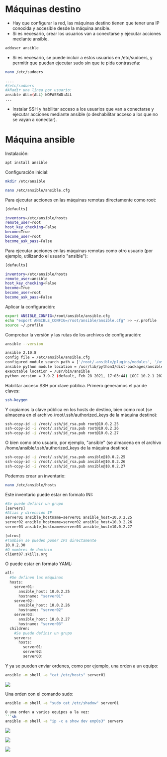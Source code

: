 # Máquinas destino

- Hay que configurar la red, las máquinas destino tienen que tener una IP conocida y accesible desde la máquina ansible.
- Si es necesario, crear los usuarios van a conectarse y ejecutar acciones mediante ansible.
```sh
adduser ansible
```

- Si es necesario, se puede incluir a estos usuarios en /etc/sudoers, y permitir que puedan ejecutar sudo sin que te pida contraseña:
```sh
nano /etc/sudoers
```
```sh
....
#/etc/sudoers
#Añadir una línea por usuario:
ansible ALL=(ALL) NOPASSWD:ALL
...
```
  
- Instalar SSH y habilitar acceso a los usuarios que van a conectarse y ejecutar acciones mediante ansible (o deshabilitar acceso a los que no se vayan a conectar).


# Máquina ansible


Instalación:
```sh
apt install ansible
```

Configuración inicial:
```sh
mkdir /etc/ansible
```

```sh
nano /etc/ansible/ansible.cfg
```

Para ejecutar acciones en las máquinas remotas directamente como root:
```sh
[defaults]

inventory=/etc/ansible/hosts
remote_user=root
host_key_checking=False
become=True
become_user=root
become_ask_pass=False
```

Para ejecutar acciones en las máquinas remotas como otro usuario (por ejemplo, utilizando el usuario "ansible"):
```sh
[defaults]

inventory=/etc/ansible/hosts
remote_user=ansible
host_key_checking=False
become=True
become_user=root
become_ask_pass=False
```

Aplicar la configuración:
```sh
export ANSIBLE_CONFIG=/root/ansible/ansible.cfg
echo "export ANSIBLE_CONFIG=/root/ansible/ansible.cfg" >> ~/.profile
source ~/.profile
```
Comprobar la versión y las rutas de los archivos de configuración:
```sh
ansible --version
```

```sh
ansible 2.10.8
config file = /etc/ansible/ansible.cfg
configured module search path = ['/root/.ansible/plugins/modules', '/usr/share/ansible/plugins/modules']
ansible python module location = /usr/lib/python3/dist-packages/ansible
executable location = /usr/bin/ansible
python version = 3.9.2 (default, Feb 28 2021, 17:03:44) [GCC 10.2.1 20210110]
```

Habilitar acceso SSH por clave pública. Primero generamos el par de claves:
```sh
ssh-keygen
```
Y copiamos la clave pública en los hosts de destino, bien como root (se almacena en el archivo /root/.ssh/authorized_keys de la máquina destino):
```sh
ssh-copy-id -i /root/.ssh/id_rsa.pub root@10.0.2.25
ssh-copy-id -i /root/.ssh/id_rsa.pub root@10.0.2.26
ssh-copy-id -i /root/.ssh/id_rsa.pub root@10.0.2.27
```

O bien como otro usuario, por ejemplo, "ansible" (se almacena en el archivo /home/ansible/.ssh/authorized_keys de la máquina destino):
```sh
ssh-copy-id -i /root/.ssh/id_rsa.pub ansible@10.0.2.25
ssh-copy-id -i /root/.ssh/id_rsa.pub ansible@10.0.2.26
ssh-copy-id -i /root/.ssh/id_rsa.pub ansible@10.0.2.27
```


Podemos crear un inventario:
```sh
nano /etc/ansible/hosts
```
Este inventario puede estar en formato INI:
```sh
#Se puede definir un grupo
[servers]
#Alias y dirección IP
server01 ansible_hostname=server01 ansible_host=10.0.2.25
server02 ansible_hostname=server02 ansible_host=10.0.2.26
server03 ansible_hostname=server03 ansible_host=10.0.2.27

[otros]
#También se pueden poner IPs directamente
10.0.2.30
#O nombres de dominio
client07.skills.org
```

O puede estar en formato YAML:
```sh
all:
  #Se definen las máquinas
  hosts:
    server01:
      ansible_host: 10.0.2.25
      hostname: "server01"
    server02:
      ansible_host: 10.0.2.26
      hostname: "server02"
    server03:
      ansible_host: 10.0.2.27
      hostname: "server03"
  children:
    #Se puede definir un grupo
    servers:
      hosts:
        server01:
        server02:
        server03:
```

Y ya se pueden enviar ordenes, como por ejemplo, una orden a un equipo:
```sh
ansible -m shell -a "cat /etc/hosts" server01
```
![](images/ansible01.png)

Una orden con el comando sudo:
```sh
ansible -m shell -a "sudo cat /etc/shadow" server01

O una orden a varios equipos a la vez:
```sh
ansible -m shell -a "ip -c a show dev enp0s3" servers
```
![](images/ansible02.png)



![](images/ansible03.png)



![](images/ansible04.png)

```sh

```

```sh

```

```sh

```

```sh

```

```sh

```

```sh

```

```sh

```


```sh

```

```sh

```

```sh

```

```sh

```

```sh

```

```sh

```

```sh

```

```sh

```
